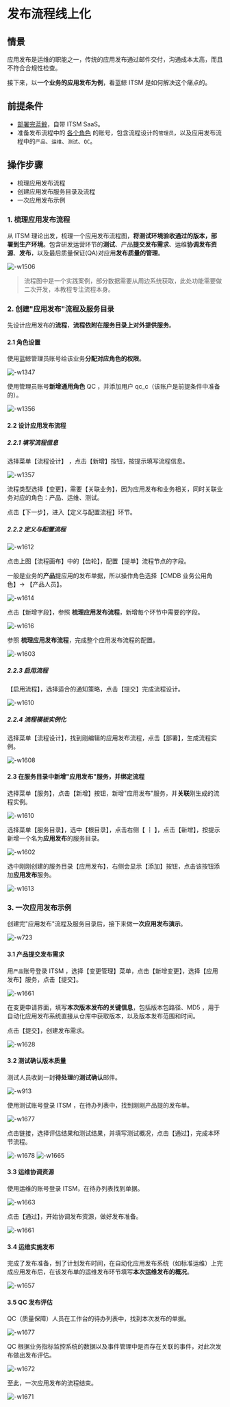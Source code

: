# 发布流程线上化

## 情景

应用发布是运维的职能之一，传统的应用发布通过邮件交付，沟通成本太高，而且不符合合规性检查。

接下来，以**一个业务的应用发布为例**，看蓝鲸 ITSM 是如何解决这个痛点的。


## 前提条件
- [部署完蓝鲸](5.1/部署维护/基础包安装/环境准备/get_ready.md)，自带 ITSM SaaS。
- 准备发布流程中的 [各个角色](5.1/PaaS平台/产品功能/系统管理/UserManage.md) 的账号，包含流程设计的`管理员`，以及应用发布流程中的`产品`、`运维`、`测试`、`QC`。

## 操作步骤

- 梳理应用发布流程
- 创建应用发布服务目录及流程
- 一次应用发布示例

### 1. 梳理应用发布流程

从 ITSM 理论出发，梳理一个应用发布流程图，**将测试环境验收通过的版本，部署到生产环境**。包含研发运营环节的**测试**、产品**提交发布需求**、运维**协调发布资源**、**发布**，以及最后质量保证(QA)对应用**发布质量的管理**。

![-w1506](media/15659242689054.jpg)

> 流程图中是一个实践案例，部分数据需要从周边系统获取，此处功能需要做二次开发，本教程专注流程本身。


### 2. 创建"应用发布"流程及服务目录

先设计应用发布的**流程**，**流程依附在服务目录上对外提供服务**。

#### 2.1 角色设置

使用蓝鲸管理员账号给该业务**分配对应角色的权限**。

![-w1347](media/15657677924105.jpg)

使用管理员账号**新增通用角色** QC ，并添加用户 qc_c（该账户是前提条件中准备的）。

![-w1356](media/15657673907984.jpg)


#### 2.2 设计应用发布流程

##### 2.2.1 填写流程信息
选择菜单【流程设计】 ，点击【新增】按钮，按提示填写流程信息。

![-w1357](media/15657675913906.jpg)

流程类型选择【变更】，需要【关联业务】，因为应用发布和业务相关，同时关联业务对应的角色：产品、运维、测试。

点击【下一步】，进入【定义与配置流程】环节。

##### 2.2.2 定义与配置流程

![-w1612](media/15657687519024.jpg)

点击上图【流程画布】中的【齿轮】，配置【提单】流程节点的字段。

一般是业务的**产品**提应用的发布单据，所以操作角色选择【CMDB 业务公用角色】-> 【产品人员】。

![-w1614](media/15657685179459.jpg)

点击【新增字段】，参照 **梳理应用发布流程**，新增每个环节中需要的字段。

![-w1616](media/15657684206630.jpg)

参照 **梳理应用发布流程**，完成整个应用发布流程的配置。

![-w1603](media/15657693304263.jpg)

##### 2.2.3 启用流程

【启用流程】，选择适合的通知策略，点击【提交】完成流程设计。

![-w1610](media/15657700705257.jpg)


##### 2.2.4 流程模板实例化

选择菜单【流程设计】，找到刚编辑的应用发布流程，点击【部署】，生成流程实例。

![-w1608](media/15657714512813.jpg)


#### 2.3 在服务目录中新增"应用发布"服务，并绑定流程

选择菜单【服务】，点击【新增】按钮，新增"应用发布"服务，并**关联**刚生成的流程实例。

![-w1610](media/15657715921795.jpg)

选择菜单【服务目录】，选中【根目录】，点击右侧【 **⋮** 】，点击【新增】，按提示新增一个名为**应用发布**的服务目录。

![-w1602](media/15657716914488.jpg)

选中刚刚创建的服务目录【应用发布】，右侧会显示【添加】按钮，点击该按钮添加**应用发布**服务。

![-w1613](media/15657718206864.jpg)


### 3. 一次应用发布示例

创建完"应用发布"流程及服务目录后，接下来做**一次应用发布演示**。

![-w723](media/15657727131323.jpg)

#### 3.1 产品提交发布需求

用`产品`账号登录 ITSM ，选择【变更管理】菜单，点击【新增变更】，选择【应用发布】服务，点击【提交】。

![-w1661](media/15657728020743.jpg)

在变更申请界面，填写**本次版本发布的关键信息**，包括版本包路径、MD5 ，用于自动化应用发布系统直接从仓库中获取版本，以及版本发布范围和时间。

点击【提交】，创建发布需求。

![-w1628](media/15657735354575.jpg)


#### 3.2 测试确认版本质量

测试人员收到一封**待处理**的**测试确认**邮件。

![-w913](media/15657747653730.jpg)

使用测试账号登录 ITSM ，在待办列表中，找到刚刚产品提的发布单。

![-w1677](media/15657591451663.jpg)

点击链接，选择评估结果和测试结果，并填写测试概况，点击【通过】，完成本环节流程。

![-w1678](media/15657591950680.jpg)
![-w1665](media/15657593296906.jpg)


#### 3.3 运维协调资源

使用运维的账号登录 ITSM，在待办列表找到单据。

![-w1663](media/15657594541620.jpg)

点击【通过】，开始协调发布资源，做好发布准备。

![-w1661](media/15657594759068.jpg)

#### 3.4 运维实施发布

完成了发布准备，到了计划发布时间，在自动化应用发布系统（如标准运维）上完成应用发布后，在该发布单的运维发布环节填写**本次运维发布的概况**。

![-w1657](media/15657596113646.jpg)

#### 3.5 QC 发布评估

QC（质量保障）人员在工作台的待办列表中，找到本次发布的单据。

![-w1677](media/15657596783221.jpg)

QC 根据业务指标监控系统的数据以及事件管理中是否存在关联的事件，对此次发布做出发布评估。

![-w1672](media/15657597517613.jpg)


至此，一次应用发布的流程结束。

![-w1671](media/15657664966934.jpg)
